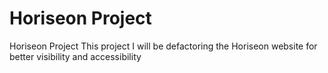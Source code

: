 # Horiseon Project
Horiseon Project
This project I will be defactoring the Horiseon website for better visibility and accessibility
